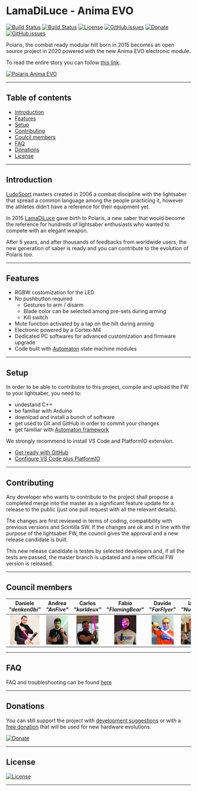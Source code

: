 # LamaDiLuce - Anima EVO
[![Build Status](https://img.shields.io/github/forks/LamaDiLuce/polaris-opencore.svg)](https://github.com/LamaDiLuce/polaris-opencore)
[![Build Status](https://img.shields.io/github/stars/LamaDiLuce/polaris-opencore.svg)](https://github.com/LamaDiLuce/polaris-opencore)
[![License](https://img.shields.io/github/license/LamaDiLuce/polaris-opencore.svg)](https://github.com/LamaDiLuce/polaris-opencore)
[![GitHub issues](https://img.shields.io/github/issues/LamaDiLuce/polaris-opencore)](https://github.com/LamaDiLuce/polaris-opencore/issues)
[![Donate](https://img.shields.io/badge/Donate-PayPal-blue.svg)](https://www.paypal.me/ludosport/)
[![GitHub issues](https://img.shields.io/github/issues/Naereen/StrapDown.js.svg)](https://GitHub.com/Naereen/StrapDown.js/issues/)

Polaris, the combat ready modular hilt born in 2015 becomes an open source project in 2020 powered with the new Anima EVO electronic module.

To read the entire story you can follow [this link](https://www.lamadiluce.it/polaris-evo/).

[![Polaris Anima EVO](https://www.lamadiluce.it/wp-content/uploads/2020/06/FBcover-01-e1596115323936.png)](https://www.lamadiluce.it/polaris-evo/)

---

## Table of contents
- [Introduction](#introduction)
- [Features](#features)
- [Setup](#setup)
- [Contributing](#contributing)
- [Coulcil members](#coulcil-members)
- [FAQ](#faq)
- [Donations](#donations)
- [License](#license)

---

## Introduction
[LudoSport](https://www.ludosport.net/) masters created in 2006 a combat discipline with the lightsaber that spread a common language among the people practicing it, however the athletes didn’t have a reference for their equipment yet.

In 2015 [LamaDiLuce](https://www.lamadiluce.it/) gave birth to Polaris, a new saber that would become the reference for hundreds of lightsaber enthusiasts who wanted to compete with an elegant weapon.

After 5 years, and after thousands of feedbacks from worldwide users, the new generation of saber is ready and you can contribute to the evolution of Polaris too.

---

## Features

- RGBW costomization for the LED
- No pushbutton required
  - Gestures to arm / disarm
  - Blade color can be selected among pre-sets during arming
  - Kill switch
- Mute function activated by a tap on the hilt during arming
- Electronic powered by a Cortex-M4
- Dedicated PC softwares for advanced customization and firmware upgrade
- Code built with [Automaton](https://github.com/tinkerspy/Automaton/wiki) state machine modules

---

## Setup
In order to be able to contributre to this project, compile and upload the FW to your lightsaber, you need to:
- undestand C++
- be familiar with Arduino
- download and install a bunch of software
- get used to Git and GitHub in order to commit your changes
- get familiar with [Automaton framework](Documentation/Automaton.md)

We strongly recommend to install VS Code and PlatformIO extension.

- [Get ready with GitHub](Documentation/GIT.md)
- [Configure VS Code plus PlatformIO](Documentation/VSCode-PlatformIO.md)

---

## Contributing
Any developer who wants to contribute to the project shall propose a completed merge into the master as a significant feature update for a release to the public (just one pull request with all the relevant details).

The changes are first reviewed in terms of coding, compatibility with previous versions and Scintilla SW. If the changes are ok and in line with the purpose of the lightsaber FW, the council gives the approval and a new release candidate is built.

This new release candidate is testes by selected developers and, if all the tests are passed, the master branch is updated and a new official FW version is released.

---

## Council members
| Daniele *"denken0bi"* | Andrea *"AnFive"* | Carlos *"karldeux"* | Fabio "*FlamingBear*" | Davide "*FarFlyer"* | Ian *"Nuntis"* |
| :---: | :---: | :---: | :---: | :---: | :---: |
| <img src="Documentation/Images/Council/Daniele.jpg" alt="Daniele" title="Daniele" height="80"/> | <img src="Documentation/Images/Council/Andrea.jpg" alt="Andrea" title="Andrea" height="80"/> | <img src="Documentation/Images/Council/Carlos.jpg" alt="Carlos" title="Carlos" height="80"/> | <img src="Documentation/Images/Council/Fabio.jpg" alt="Fabio" title="Fabio" height="80"/> |  <img src="Documentation/Images/Council/Davide.jpg" alt="Davide" title="Davide" height="80"/> | <img src="Documentation/Images/Council/Ian.jpg" alt="Ian" title="Ian" height="80"/> |

---

## FAQ
FAQ and troubleshooting can be found [here](Documentation/FAQ.md)

---

## Donations

You can still support the project with [development suggestions](https://bit.ly/Polaris-OpenCore-suggestion) or with a [free donation](https://www.paypal.me/ludosport/) that will be used for new hardware evolutions.

[![Donate](https://img.shields.io/badge/Donate-PayPal-blue.svg)](https://www.paypal.me/ludosport/)

---

## License
[![License](https://img.shields.io/github/license/LamaDiLuce/polaris-opencore.svg)](https://github.com/LamaDiLuce/polaris-opencore)

---
